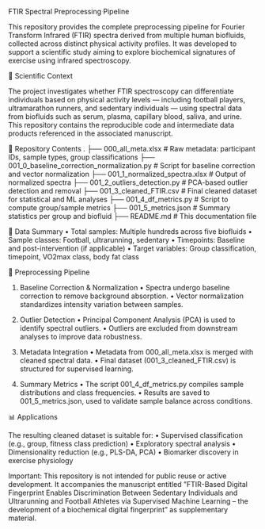 FTIR Spectral Preprocessing Pipeline

This repository provides the complete preprocessing pipeline for Fourier Transform Infrared (FTIR) spectra derived from multiple human biofluids, collected across distinct physical activity profiles. It was developed to support a scientific study aiming to explore biochemical signatures of exercise using infrared spectroscopy.

🧪 Scientific Context

The project investigates whether FTIR spectroscopy can differentiate individuals based on physical activity levels — including football players, ultramarathon runners, and sedentary individuals — using spectral data from biofluids such as serum, plasma, capillary blood, saliva, and urine. This repository contains the reproducible code and intermediate data products referenced in the associated manuscript.

📂 Repository Contents
.
├── 000_all_meta.xlsx                  # Raw metadata: participant IDs, sample types, group classifications
├── 001_0_baseline_correction_normalization.py  # Script for baseline correction and vector normalization
├── 001_1_normalized_spectra.xlsx      # Output of normalized spectra
├── 001_2_outliers_detection.py        # PCA-based outlier detection and removal
├── 001_3_cleaned_FTIR.csv             # Final cleaned dataset for statistical and ML analyses
├── 001_4_df_metrics.py                # Script to compute group/sample metrics
├── 001_5_metrics.json                 # Summary statistics per group and biofluid
├── README.md                          # This documentation file

🧬 Data Summary
	•	Total samples: Multiple hundreds across five biofluids
	•	Sample classes: Football, ultrarunning, sedentary
	•	Timepoints: Baseline and post-intervention (if applicable)
	•	Target variables: Group classification, timepoint, VO2max class, body fat class

🔬 Preprocessing Pipeline

1. Baseline Correction & Normalization
	•	Spectra undergo baseline correction to remove background absorption.
	•	Vector normalization standardizes intensity variation between samples.

2. Outlier Detection
	•	Principal Component Analysis (PCA) is used to identify spectral outliers.
	•	Outliers are excluded from downstream analyses to improve data robustness.

3. Metadata Integration
	•	Metadata from 000_all_meta.xlsx is merged with cleaned spectral data.
	•	Final dataset (001_3_cleaned_FTIR.csv) is structured for supervised learning.

4. Summary Metrics
	•	The script 001_4_df_metrics.py compiles sample distributions and class frequencies.
	•	Results are saved to 001_5_metrics.json, used to validate sample balance across conditions.

📊 Applications

The resulting cleaned dataset is suitable for:
	•	Supervised classification (e.g., group, fitness class prediction)
	•	Exploratory spectral analysis
	•	Dimensionality reduction (e.g., PLS-DA, PCA)
	•	Biomarker discovery in exercise physiology

 Important: This repository is not intended for public reuse or active development. It accompanies the manuscript entitled ”FTIR-Based Digital Fingerprint Enables Discrimination Between Sedentary Individuals and Ultrarunning and Football Athletes via Supervised Machine Learning – the development of a biochemical digital fingerprint” as supplementary material.
